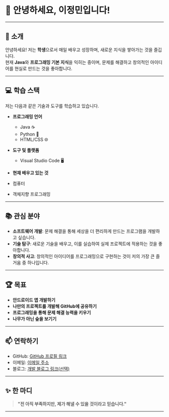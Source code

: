 # 👋 안녕하세요, 이정민입니다!

---

## 🌟 **소개**
안녕하세요! 저는 **학생**으로서 매일 배우고 성장하며, 새로운 지식을 쌓아가는 것을 즐깁니다.  
현재 **Java**와 **프로그래밍 기본 지식**을 익히는 중이며, 문제를 해결하고 창의적인 아이디어를 현실로 만드는 것을 좋아합니다.  

---

## 💻 **학습 스택**
저는 다음과 같은 기술과 도구를 학습하고 있습니다. 

- **프로그래밍 언어**  
  - Java ☕  
  - Python 🐍  
  - HTML/CSS 🌐  

- **도구 및 플랫폼**  
  - Visual Studio Code 🖥️  

- **현재 배우고 있는 것**  
- 컴퓨터
- 객체지향 프로그래밍

---

## 📚 **관심 분야**
- **소프트웨어 개발**: 문제 해결을 통해 세상을 더 편리하게 만드는 프로그램을 개발하고 싶습니다.  
- **기술 탐구**: 새로운 기술을 배우고, 이를 실습하여 실제 프로젝트에 적용하는 것을 좋아합니다.  
- **창의적 사고**: 창의적인 아이디어를 프로그래밍으로 구현하는 것이 저의 가장 큰 즐거움 중 하나입니다.  

---

## 🏆 **목표**
- **안드로이드 앱 개발하기**  
- **나만의 프로젝트를 개발해 GitHub에 공유하기**  
- **프로그래밍을 통해 문제 해결 능력을 키우기**  
- **나무가 아닌 숲을 보기기**

---

## 📫 **연락하기**
- GitHub: [GitHub 프로필 링크](https://github.com/goguggi/AIDEN-S_PROJECT.github.io)  
- 이메일: [이메일 주소](#)  
- 블로그: [개발 블로그 링크(선택)](#)  

---

## ✨ **한 마디**
> **"전 아직 부족하지만, 제가 해낼 수 있을 것이라고 믿습니다."**

---